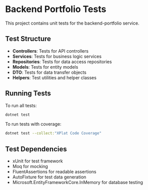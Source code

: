 # Backend Portfolio Tests

This project contains unit tests for the backend-portfolio service.

## Test Structure

- **Controllers**: Tests for API controllers
- **Services**: Tests for business logic services
- **Repositories**: Tests for data access repositories
- **Models**: Tests for entity models
- **DTO**: Tests for data transfer objects
- **Helpers**: Test utilities and helper classes

## Running Tests

To run all tests:
```bash
dotnet test
```

To run tests with coverage:
```bash
dotnet test --collect:"XPlat Code Coverage"
```

## Test Dependencies

- xUnit for test framework
- Moq for mocking
- FluentAssertions for readable assertions
- AutoFixture for test data generation
- Microsoft.EntityFrameworkCore.InMemory for database testing 